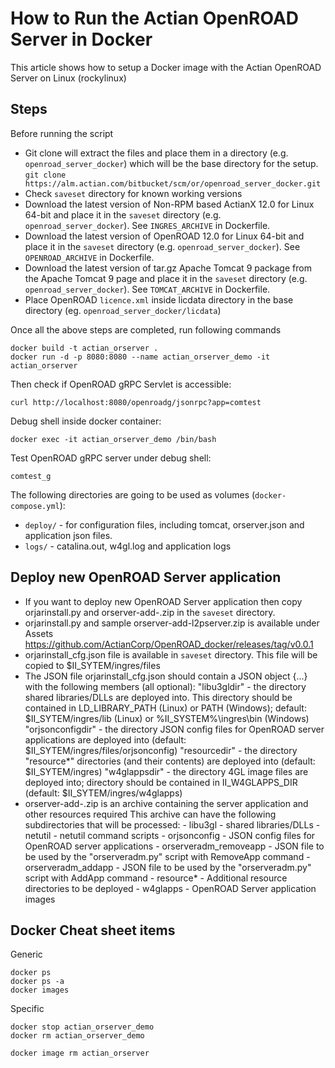 # How to Run the Actian OpenROAD Server in Docker

This article shows how to setup a Docker image with the Actian OpenROAD Server on Linux (rockylinux)

## Steps

Before running the script 

- Git clone will extract the files and place them in a directory (e.g. `openroad_server_docker`) which will be the base directory for the setup. `git clone https://alm.actian.com/bitbucket/scm/or/openroad_server_docker.git`
- Check `saveset` directory for known working versions
- Download the latest version of Non-RPM based ActianX 12.0 for Linux 64-bit and place it in the `saveset` directory (e.g. `openroad_server_docker`). See `INGRES_ARCHIVE` in Dockerfile.
- Download the latest version of OpenROAD 12.0 for Linux 64-bit and place it in the `saveset` directory (e.g. `openroad_server_docker`). See `OPENROAD_ARCHIVE` in Dockerfile.
- Download the latest version of tar.gz Apache Tomcat 9 package from the Apache Tomcat 9 page and place it in the `saveset` directory (e.g. `openroad_server_docker`). See `TOMCAT_ARCHIVE` in Dockerfile.
- Place OpenROAD `licence.xml` inside licdata directory in the base directory (eg. `openroad_server_docker/licdata`)


Once all the above steps are completed, run following commands 

	docker build -t actian_orserver .
	docker run -d -p 8080:8080 --name actian_orserver_demo -it actian_orserver

Then check if OpenROAD gRPC Servlet is accessible:

    curl http://localhost:8080/openroadg/jsonrpc?app=comtest

Debug shell inside docker container:

    docker exec -it actian_orserver_demo /bin/bash 
    
Test OpenROAD gRPC server under debug shell:

    comtest_g

The following directories are going to be used as volumes (`docker-compose.yml`):
- `deploy/` - for configuration files, including tomcat, orserver.json and application json files.
- `logs/` - catalina.out, w4gl.log and application logs

## Deploy new OpenROAD Server application

- If you want to deploy new OpenROAD Server application then copy orjarinstall.py and orserver-add-<appname>.zip in the `saveset` directory.
- orjarinstall.py and sample orserver-add-l2pserver.zip is available under Assets https://github.com/ActianCorp/OpenROAD_docker/releases/tag/v0.0.1
- orjarinstall_cfg.json file is available in `saveset` directory. This file will be copied to $II_SYTEM/ingres/files
- The JSON file orjarinstall_cfg.json should contain a JSON object {...} with the following members (all optional):
         "libu3gldir" - the directory shared libraries/DLLs are deployed into.
             This directory should be contained in LD_LIBRARY_PATH (Linux) or PATH (Windows); default: $II_SYTEM/ingres/lib (Linux) or %II_SYSTEM%\ingres\bin (Windows)
         "orjsonconfigdir" - the directory JSON config files for OpenROAD server applications are deployed into (default: $II_SYTEM/ingres/files/orjsonconfig)
         "resourcedir" - the directory "resource*" directories (and their contents) are deployed into (default: $II_SYTEM/ingres)
         "w4glappsdir" - the directory 4GL image files are deployed into; directory should be contained in II_W4GLAPPS_DIR (default: $II_SYTEM/ingres/w4glapps)
- orserver-add-<appname>.zip is an archive containing the server application and other resources required
  This archive can have the following subdirectories that will be processed:
      - libu3gl - shared libraries/DLLs
      - netutil - netutil command scripts
      - orjsonconfig - JSON config files for OpenROAD server applications
      - orserveradm_removeapp - JSON file to be used by the "orserveradm.py" script with RemoveApp command
      - orserveradm_addapp - JSON file to be used by the "orserveradm.py" script with AddApp command
      - resource* - Additional resource directories to be deployed
      - w4glapps - OpenROAD Server application images


## Docker Cheat sheet items

Generic

    docker ps
    docker ps -a
    docker images

Specific

    docker stop actian_orserver_demo
    docker rm actian_orserver_demo

    docker image rm actian_orserver
